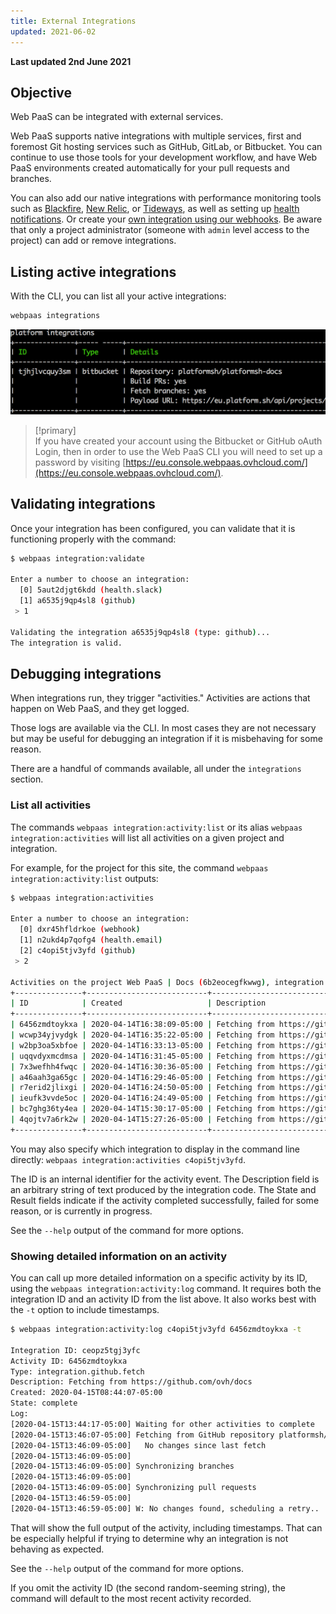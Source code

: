 ```yaml
---
title: External Integrations
updated: 2021-06-02
---
```


**Last updated 2nd June 2021**


## Objective  

Web PaaS can be integrated with external services.

Web PaaS supports native integrations with multiple services, first and foremost Git hosting services such as GitHub, GitLab, or Bitbucket.  You can continue to use those tools for your development workflow, and have Web PaaS environments created automatically for your pull requests and branches.

You can also add our native integrations with performance monitoring tools such as [Blackfire](/pages/web_cloud/web_paas_powered_by_platform_sh/integrations-profiling/blackfire), [New Relic](/pages/web_cloud/web_paas_powered_by_platform_sh/integrations-profiling/new-relic), or [Tideways](/pages/web_cloud/web_paas_powered_by_platform_sh/integrations-profiling/tideways), as well as setting up [health notifications](/pages/web_cloud/web_paas_powered_by_platform_sh/integrations-notifications).  Or create your [own integration using our webhooks](/pages/web_cloud/web_paas_powered_by_platform_sh/integrations-activity/webhooks).
Be aware that only a project administrator (someone with `admin` level access to the project) can add or remove integrations. 

## Listing active integrations

With the CLI, you can list all your active integrations:

```bash
webpaas integrations
```

![Cli Integrations](images/cli-integrations.png "0.5")

> [!primary]  
> If you have created your account using the Bitbucket or GitHub oAuth Login, then in order to use the Web PaaS CLI you will need to set up a password by visiting [https://eu.console.webpaas.ovhcloud.com/](https://eu.console.webpaas.ovhcloud.com/).
> 

## Validating integrations

Once your integration has been configured, you can validate that it is functioning properly with the command:

```bash
$ webpaas integration:validate

Enter a number to choose an integration:
  [0] 5aut2djgt6kdd (health.slack)
  [1] a6535j9qp4sl8 (github)
 > 1

Validating the integration a6535j9qp4sl8 (type: github)...
The integration is valid.
```

## Debugging integrations

When integrations run, they trigger "activities."  Activities are actions that happen on Web PaaS, and they get logged.

Those logs are available via the CLI.  In most cases they are not necessary but may be useful for debugging an integration if it is misbehaving for some reason.

There are a handful of commands available, all under the `integrations` section.

### List all activities

The commands `webpaas integration:activity:list` or its alias `webpaas integration:activities` will list all activities on a given project and integration.

For example, for the project for this site, the command `webpaas integration:activity:list` outputs:

```bash
$ webpaas integration:activities

Enter a number to choose an integration:
  [0] dxr45hfldrkoe (webhook)
  [1] n2ukd4p7qofg4 (health.email)
  [2] c4opi5tjv3yfd (github)
 > 2

Activities on the project Web PaaS | Docs (6b2eocegfkwwg), integration c4opi5tjv3yfd (github):
+---------------+---------------------------+-------------------------------------------------------------+----------+---------+
| ID            | Created                   | Description                                                 | State    | Result  |
+---------------+---------------------------+-------------------------------------------------------------+----------+---------+
| 6456zmdtoykxa | 2020-04-14T16:38:09-05:00 | Fetching from https://github.com/ovh/docs | complete | success |
| wcwp34yjvydgk | 2020-04-14T16:35:22-05:00 | Fetching from https://github.com/ovh/docs | complete | success |
| w2bp3oa5xbfoe | 2020-04-14T16:33:13-05:00 | Fetching from https://github.com/ovh/docs | complete | success |
| uqqvdyxmcdmsa | 2020-04-14T16:31:45-05:00 | Fetching from https://github.com/ovh/docs | complete | success |
| 7x3wefhh4fwqc | 2020-04-14T16:30:36-05:00 | Fetching from https://github.com/ovh/docs | complete | success |
| a46aah3ga65gc | 2020-04-14T16:29:46-05:00 | Fetching from https://github.com/ovh/docs | complete | success |
| r7erid2jlixgi | 2020-04-14T16:24:50-05:00 | Fetching from https://github.com/ovh/docs | complete | success |
| ieufk3vvde5oc | 2020-04-14T16:24:49-05:00 | Fetching from https://github.com/ovh/docs | complete | success |
| bc7ghg36ty4ea | 2020-04-14T15:30:17-05:00 | Fetching from https://github.com/ovh/docs | complete | success |
| 4qojtv7a6rk2w | 2020-04-14T15:27:26-05:00 | Fetching from https://github.com/ovh/docs | complete | success |
+---------------+---------------------------+-------------------------------------------------------------+----------+---------+
```

You may also specify which integration to display in the command line directly: `webpaas integration:activities c4opi5tjv3yfd`.

The ID is an internal identifier for the activity event.  The Description field is an arbitrary string of text produced by the integration code.  The State and Result fields indicate if the activity completed successfully, failed for some reason, or is currently in progress.

See the `--help` output of the command for more options.

### Showing detailed information on an activity

You can call up more detailed information on a specific activity by its ID, using the `webpaas integration:activity:log` command.  It requires both the integration ID and an activity ID from the list above.  It also works best with the `-t` option to include timestamps.

```bash
$ webpaas integration:activity:log c4opi5tjv3yfd 6456zmdtoykxa -t

Integration ID: ceopz5tgj3yfc
Activity ID: 6456zmdtoykxa
Type: integration.github.fetch
Description: Fetching from https://github.com/ovh/docs
Created: 2020-04-15T08:44:07-05:00
State: complete
Log:
[2020-04-15T13:44:17-05:00] Waiting for other activities to complete
[2020-04-15T13:46:07-05:00] Fetching from GitHub repository platformsh/platformsh-docs
[2020-04-15T13:46:09-05:00]   No changes since last fetch
[2020-04-15T13:46:09-05:00]
[2020-04-15T13:46:09-05:00] Synchronizing branches
[2020-04-15T13:46:09-05:00]
[2020-04-15T13:46:09-05:00] Synchronizing pull requests
[2020-04-15T13:46:59-05:00]
[2020-04-15T13:46:59-05:00] W: No changes found, scheduling a retry..
```

That will show the full output of the activity, including timestamps.  That can be especially helpful if trying to determine why an integration is not behaving as expected.

See the `--help` output of the command for more options.

If you omit the activity ID (the second random-seeming string), the command will default to the most recent activity recorded.
